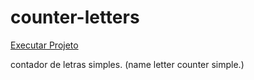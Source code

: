 # counter-letters

<a href="https://ricardocamarinha.github.io/Simple-Projects-Js/counter-letters/index.html">Executar Projeto</a>

contador de letras simples. (name letter counter simple.)
